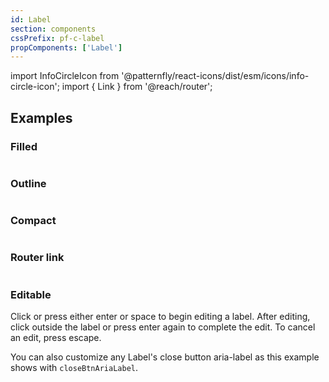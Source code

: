 ```yaml
---
id: Label
section: components
cssPrefix: pf-c-label
propComponents: ['Label']
---
```


import InfoCircleIcon from '@patternfly/react-icons/dist/esm/icons/info-circle-icon';
import { Link } from '@reach/router';

## Examples

### Filled

```ts file="LabelFilled.tsx"
```

### Outline

```ts file="LabelOutline.tsx"
```

### Compact

```ts file="LabelCompact.tsx"
```

### Router link

```ts file="LabelRouterLink.tsx"
```

### Editable

Click or press either enter or space to begin editing a label. After editing, click outside the label or press enter again to complete the edit. To cancel an edit, press escape. 

You can also customize any Label's close button aria-label as this example shows with `closeBtnAriaLabel`.

```ts file="LabelEditable.tsx" isBeta
```
